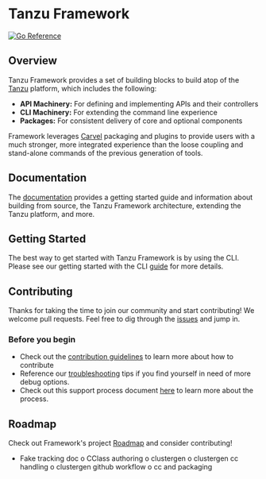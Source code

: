

# Tanzu Framework

[![Go Reference](https://pkg.go.dev/badge/github.com/vmware-tanzu/tanzu-framework.svg)](https://pkg.go.dev/github.com/vmware-tanzu/tanzu-framework)

## Overview

Tanzu Framework provides a set of building blocks to build atop of the [Tanzu](https://tanzu.vmware.com/tanzu) platform, which includes the following:

* **API Machinery:** For defining and implementing APIs and their controllers
* **CLI Machinery:** For extending the command line experience
* **Packages:** For consistent delivery of core and optional components

Framework leverages [Carvel](https://carvel.dev/) packaging and plugins to provide users with a much stronger, more integrated experience than the loose coupling and stand-alone commands of the previous generation of tools.

## Documentation

The [documentation](docs) provides a getting started guide and information about building from source, the Tanzu Framework architecture, extending the Tanzu platform, and more.

## Getting Started

The best way to get started with Tanzu Framework is by using the CLI. Please see our getting started with the CLI [guide](docs/cli/getting-started.md) for more details.

## Contributing

Thanks for taking the time to join our community and start contributing! We welcome pull requests. Feel free to dig through the [issues](https://github.com/vmware-tanzu/tanzu-framework/issues) and jump in.

### Before you begin

* Check out the [contribution guidelines](CONTRIBUTING.md) to learn more about how to contribute
* Reference our [troubleshooting](docs/dev/troubleshooting.md) tips if you find yourself in need of more debug options.
* Check out this support process document [here](docs/community/support-process.md) to learn more about the process.

## Roadmap

Check out Framework's project [Roadmap](ROADMAP.md) and consider contributing!

* Fake tracking doc
o CClass authoring
o clustergen
o clustergen cc handling
o clustergen github workflow
o cc and packaging
